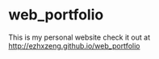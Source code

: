 # web_portfolio
This is my personal website
check it out at http://ezhxzeng.github.io/web_portfolio
